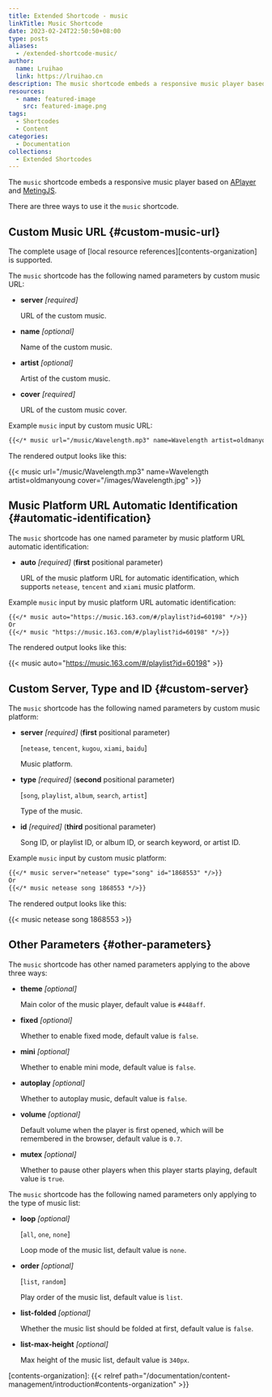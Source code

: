 ```yaml
---
title: Extended Shortcode - music
linkTitle: Music Shortcode
date: 2023-02-24T22:50:50+08:00
type: posts
aliases:
  - /extended-shortcode-music/
author:
  name: Lruihao
  link: https://lruihao.cn
description: The music shortcode embeds a responsive music player based on APlayer and MetingJS library.
resources:
  - name: featured-image
    src: featured-image.png
tags:
  - Shortcodes
  - Content
categories:
  - Documentation
collections:
  - Extended Shortcodes
---
```


The `music` shortcode embeds a responsive music player based on [APlayer][aplayer] and [MetingJS][metingjs].

<!--more-->

There are three ways to use it the `music` shortcode.

## Custom Music URL {#custom-music-url}

The complete usage of [local resource references][contents-organization] is supported.

The `music` shortcode has the following named parameters by custom music URL:

- **server** _[required]_

    URL of the custom music.

- **name** _[optional]_

    Name of the custom music.

- **artist** _[optional]_

    Artist of the custom music.

- **cover** _[required]_

    URL of the custom music cover.

Example `music` input by custom music URL:

```markdown
{{</* music url="/music/Wavelength.mp3" name=Wavelength artist=oldmanyoung cover="/images/Wavelength.jpg" */>}}
```

The rendered output looks like this:

{{< music url="/music/Wavelength.mp3" name=Wavelength artist=oldmanyoung cover="/images/Wavelength.jpg" >}}

## Music Platform URL Automatic Identification {#automatic-identification}

The `music` shortcode has one named parameter by music platform URL automatic identification:

- **auto** _[required]_ (**first** positional parameter)

    URL of the music platform URL for automatic identification,
    which supports `netease`, `tencent` and `xiami` music platform.

Example `music` input by music platform URL automatic identification:

```markdown
{{</* music auto="https://music.163.com/#/playlist?id=60198" */>}}
Or
{{</* music "https://music.163.com/#/playlist?id=60198" */>}}
```

The rendered output looks like this:

{{< music auto="https://music.163.com/#/playlist?id=60198" >}}

## Custom Server, Type and ID {#custom-server}

The `music` shortcode has the following named parameters by custom music platform:

- **server** _[required]_ (**first** positional parameter)

    [`netease`, `tencent`, `kugou`, `xiami`, `baidu`]

    Music platform.

- **type** _[required]_ (**second** positional parameter)

    [`song`, `playlist`, `album`, `search`, `artist`]

    Type of the music.

- **id** _[required]_ (**third** positional parameter)

    Song ID, or playlist ID, or album ID, or search keyword, or artist ID.

Example `music` input by custom music platform:

```markdown
{{</* music server="netease" type="song" id="1868553" */>}}
Or
{{</* music netease song 1868553 */>}}
```

The rendered output looks like this:

{{< music netease song 1868553 >}}

## Other Parameters {#other-parameters}

The `music` shortcode has other named parameters applying to the above three ways:

- **theme** _[optional]_

    Main color of the music player, default value is `#448aff`.

- **fixed** _[optional]_

    Whether to enable fixed mode, default value is `false`.

- **mini** _[optional]_

    Whether to enable mini mode, default value is `false`.

- **autoplay** _[optional]_

    Whether to autoplay music, default value is `false`.

- **volume** _[optional]_

    Default volume when the player is first opened, which will be remembered in the browser, default value is `0.7`.

- **mutex** _[optional]_

    Whether to pause other players when this player starts playing, default value is `true`.

The `music` shortcode has the following named parameters only applying to the type of music list:

- **loop** _[optional]_

    [`all`, `one`, `none`]

    Loop mode of the music list, default value is `none`.

- **order** _[optional]_

    [`list`, `random`]

    Play order of the music list, default value is `list`.

- **list-folded** _[optional]_

    Whether the music list should be folded at first, default value is `false`.

- **list-max-height** _[optional]_

    Max height of the music list, default value is `340px`.

<!-- link reference definition -->
<!-- markdownlint-disable-file reference-links-images -->
[aplayer]: https://github.com/MoePlayer/APlayer
[metingjs]: https://github.com/metowolf/MetingJS
[contents-organization]: {{< relref path="/documentation/content-management/introduction#contents-organization" >}}
